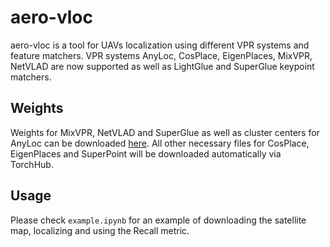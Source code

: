 # aero-vloc
aero-vloc is a tool for UAVs localization using different VPR systems and feature matchers.
VPR systems AnyLoc, CosPlace, EigenPlaces, MixVPR, NetVLAD are now supported as well as LightGlue and SuperGlue keypoint matchers.

## Weights
Weights for MixVPR, NetVLAD and SuperGlue as well as cluster centers for AnyLoc can be downloaded [here](https://drive.google.com/file/d/1JJWjbaY59XNICiXfQYdwoTYC6pIbzc_4/view?usp=sharing).
All other necessary files for CosPlace, EigenPlaces and SuperPoint will be downloaded automatically via TorchHub.

## Usage
Please check `example.ipynb` for an example of downloading the satellite map, localizing and using the Recall metric.